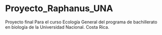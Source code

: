 # Proyecto_Raphanus_UNA
Proyecto final Para el curso Ecología General del programa de bachillerato en biología de la Universidad Nacional. Costa Rica.
